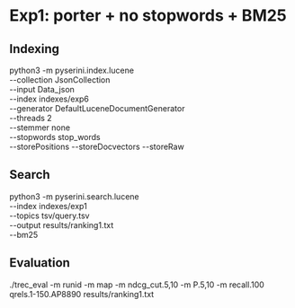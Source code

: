 # Exp1: porter + no stopwords + BM25
## Indexing
python3 -m pyserini.index.lucene   \
--collection JsonCollection   \
--input Data_json   \
--index indexes/exp6 \
 --generator DefaultLuceneDocumentGenerator   \
 --threads 2  \
 --stemmer none  \
 --stopwords stop_words  \
 --storePositions --storeDocvectors --storeRaw
 ## Search
 python3 -m pyserini.search.lucene  \
 --index indexes/exp1   \
 --topics tsv/query.tsv  \
 --output results/ranking1.txt  \
 --bm25
 ## Evaluation
 ./trec_eval -m runid -m map -m ndcg_cut.5,10 -m P.5,10 -m recall.100 qrels.1-150.AP8890 results/ranking1.txt

 
